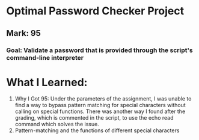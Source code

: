 # Optimal Password Checker Project
## Mark: 95
### Goal: Validate a password that is provided through the script's command-line interpreter

# What I Learned:
1. Why I Got 95: Under the parameters of the assignment, I was unable to find a way to bypass pattern matching for special characters without calling on special functions. There was another way I found after the grading, which is commented in the script, to use the echo read command which solves the issue.
2. Pattern-matching and the functions of different special characters
